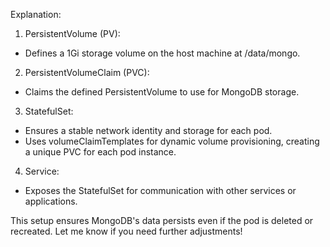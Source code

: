 Explanation:


1. PersistentVolume (PV):

- Defines a 1Gi storage volume on the host machine at /data/mongo.


2. PersistentVolumeClaim (PVC):

- Claims the defined PersistentVolume to use for MongoDB storage.


3. StatefulSet:

- Ensures a stable network identity and storage for each pod.
- Uses volumeClaimTemplates for dynamic volume provisioning, creating a unique PVC for each pod instance.


4. Service:

- Exposes the StatefulSet for communication with other services or applications.


This setup ensures MongoDB's data persists even if the pod is deleted or recreated. Let me know if you need further adjustments!